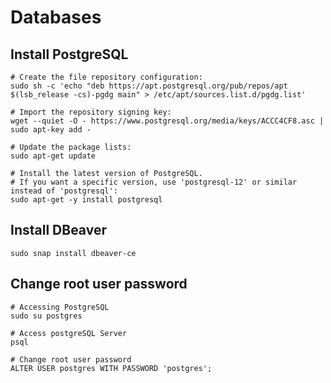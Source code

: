# Databases 

## Install PostgreSQL

```shell
# Create the file repository configuration:
sudo sh -c 'echo "deb https://apt.postgresql.org/pub/repos/apt $(lsb_release -cs)-pgdg main" > /etc/apt/sources.list.d/pgdg.list'

# Import the repository signing key:
wget --quiet -O - https://www.postgresql.org/media/keys/ACCC4CF8.asc | sudo apt-key add -

# Update the package lists:
sudo apt-get update

# Install the latest version of PostgreSQL.
# If you want a specific version, use 'postgresql-12' or similar instead of 'postgresql':
sudo apt-get -y install postgresql
```

## Install DBeaver

```shell
sudo snap install dbeaver-ce
```


## Change root user password

```shell
# Accessing PostgreSQL
sudo su postgres

# Access postgreSQL Server
psql

# Change root user password
ALTER USER postgres WITH PASSWORD 'postgres';
```
